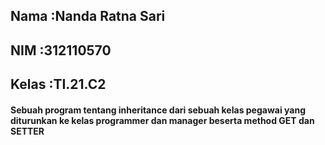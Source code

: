 ## Nama   :Nanda Ratna Sari
## NIM    :312110570
## Kelas  :TI.21.C2
#### Sebuah program tentang inheritance dari sebuah kelas pegawai yang diturunkan ke kelas programmer dan manager beserta method GET dan SETTER

